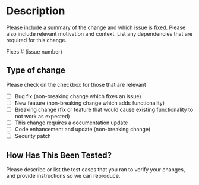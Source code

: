 # Description

Please include a summary of the change and which issue is fixed. Please also include relevant motivation and context. List any dependencies that are required for this change.

Fixes # (issue number)

## Type of change

Please check on the checkbox for those that are relevant

- [ ] Bug fix (non-breaking change which fixes an issue)
- [ ] New feature (non-breaking change which adds functionality)
- [ ] Breaking change (fix or feature that would cause existing functionality to not work as expected)
- [ ] This change requires a documentation update
- [ ] Code enhancement and update (non-breaking change)
- [ ] Security patch

## How Has This Been Tested?

Please describe or list the test cases that you ran to verify your changes, and provide instructions so we can reproduce. 

